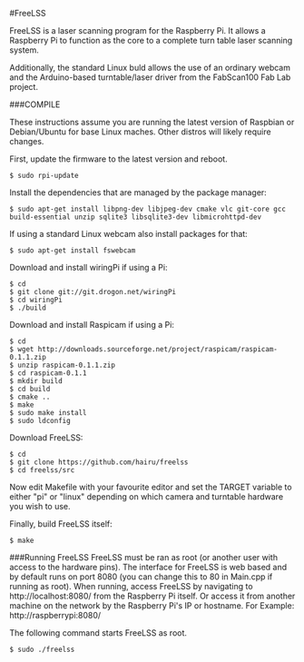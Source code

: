 #FreeLSS

FreeLSS is a laser scanning program for the Raspberry Pi. It allows a Raspberry Pi to function as the core to a complete turn table laser scanning system.

Additionally, the standard Linux buld allows the use of an ordinary webcam and the Arduino-based turntable/laser driver from the FabScan100 Fab Lab project.



###COMPILE

These instructions assume you are running the latest version of Raspbian or Debian/Ubuntu for base Linux maches.  Other distros will likely require changes.

First, update the firmware to the latest version and reboot.
```
$ sudo rpi-update
```

Install the dependencies that are managed by the package manager:
```
$ sudo apt-get install libpng-dev libjpeg-dev cmake vlc git-core gcc build-essential unzip sqlite3 libsqlite3-dev libmicrohttpd-dev
```
If using a standard Linux webcam also install packages for that:
```
$ sudo apt-get install fswebcam
```

Download and install wiringPi if using a Pi:
```
$ cd
$ git clone git://git.drogon.net/wiringPi
$ cd wiringPi
$ ./build
```

Download and install Raspicam if using a Pi:
```
$ cd
$ wget http://downloads.sourceforge.net/project/raspicam/raspicam-0.1.1.zip
$ unzip raspicam-0.1.1.zip
$ cd raspicam-0.1.1
$ mkdir build
$ cd build
$ cmake ..
$ make
$ sudo make install
$ sudo ldconfig
```
Download FreeLSS:
```
$ cd
$ git clone https://github.com/hairu/freelss
$ cd freelss/src
```
Now edit Makefile with your favourite editor and set the TARGET variable to either "pi" or "linux" depending on which camera and turntable hardware you wish to use.

Finally, build FreeLSS itself:
```
$ make
```
###Running FreeLSS
FreeLSS must be ran as root (or another user with access to the hardware pins).  The interface for FreeLSS is web based and by default runs on port 8080 (you can change this to 80 in Main.cpp if running as root).  When running, access FreeLSS by navigating to http://localhost:8080/ from the Raspberry Pi itself. Or access it from another machine on the network by the Raspberry Pi's IP or hostname.  For Example: http://raspberrypi:8080/

The following command starts FreeLSS as root.
```
$ sudo ./freelss
```
